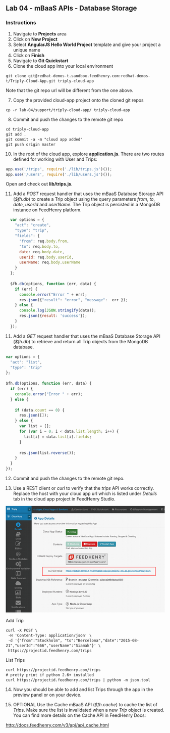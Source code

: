 ## Lab 04 - mBaaS APIs - Database Storage

### Instructions
1. Navigate to **Projects** area
2. Click on **New Project**
3. Select **AngularJS Hello World Project** template and give your project a unique name
4. Click on **Finish**
5. Navigate to **Git Quickstart**
6. Clone the cloud app into your local environment

  ```shell
  git clone git@redhat-demos-t.sandbox.feedhenry.com:redhat-demos-t/Triply-Cloud-App.git triply-cloud-app
  ```

Note that the git repo url will be different from the one above.

7. Copy the provided cloud-app project onto the cloned git repos

  ```shell
  cp -r lab-04/support/triply-cloud-app/ triply-cloud-app
  ```

8. Commit and push the changes to the remote git repo

  ```shell
  cd triply-cloud-app
  git add .
  git commit -a -m "cloud app added"
  git push origin master
  ```

10. In the root of the cloud app, explore **application.js**. There are two routes defined for working with User and Trips:

  ```javascript
  app.use('/trips', require('./lib/trips.js')());
  app.use('/users', require('./lib/users.js')());
  ```

Open and check out **lib/trips.js**.

11. Add a *POST* request handler that uses the mBaaS Database Storage API (*$fh.db*) to create a Trip object using the query parameters *from*, *to*, *date*, *userId* and *userName*. The Trip object is persisted in a MongoDB instance on FeedHenry platform.

  ```javascript
    var options = {
      "act": "create",
      "type": "trip",
      "fields": {
        "from": req.body.from,
        "to": req.body.to,
        date: req.body.date,
        userId: req.body.userId,
        userName: req.body.userName
      }
    };

    $fh.db(options, function (err, data) {
      if (err) {
        console.error("Error " + err);
        res.json({"result": "error", "message":  err });
      } else {
        console.log(JSON.stringify(data));
        res.json({result: 'success'});
      }
    });
  ```


11. Add a *GET* request handler that uses the mBaaS Database Storage API (*$fh.db*) to retrieve and return all Trip objects from the MongoDB database.

  ```javascript
  var options = {
    "act": "list",
    "type": "trip"
  };

  $fh.db(options, function (err, data) {
    if (err) {
      console.error("Error " + err);
    } else {

      if (data.count == 0) {
        res.json([]);
      } else {
        var list = [];
        for (var i = 0; i < data.list.length; i++) {
          list[i] = data.list[i].fields;
        }

        res.json(list.reverse());
      }
    }
  });
```

12. Commit and push the changes to the remote git repo.

13. Use a REST client or *curl* to verify that the *trips* API works correctly. Replace the host with your cloud app url which is listed under *Details* tab in the cloud app project in FeedHenry Studio.

  ![Cloud App Host URL](https://raw.githubusercontent.com/rhnordics/feedhenry-training/master/images/project-host-url.png?token=ABHtltfUsTSrY8-RWKuHYK-BgwSCOOa_ks5VbcXswA%3D%3D)

  Add Trip
  ```shell
  curl -X POST \
   -H 'Content-Type: application/json' \
   -d '{"from":"Stockholm", "to":"Bercelona","date":"2015-08-21","userId":"666","userName":"Siamak"}' \
   https://projectid.feedhenry.com/trips
  ```

  List Trips
  ```shell
  curl https://projectid.feedhenry.com/trips
  # pretty print if python 2.6+ installed
  curl https://projectid.feedhenry.com/trips | python -m json.tool
  ```

14. Now you should be able to add and list Trips through the app in the preview panel or on your device.

15. OPTIONAL Use the Cache mBaaS API (*$fh.cache*) to cache the list of *Trip*s. Make sure the list is invalidated when a new *Trip* object is created. You can find more details on the Cache API in FeedHenry Docs:

  http://docs.feedhenry.com/v3/api/api_cache.html
